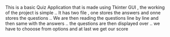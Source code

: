 This is a basic Quiz Application that is made using Tkinter GUI , the working of the project is simple ..
It has two file , one stores the answers and onne stores the questions .. 
We are then reading the questions line by line and then same with the answers ..
the questions are then displayed over ..
we have to chooose from options
and at last we get our score
